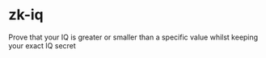 # zk-iq
Prove that your IQ is greater or smaller than a specific value whilst keeping your exact IQ secret
